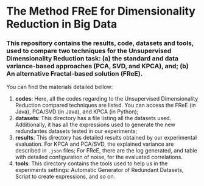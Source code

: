 # The Method FReE for Dimensionality Reduction in Big Data

### This repository contains the results, code, datasets and tools, used to compare two techniques for the Unsupervised Dimensionality Reduction task: (a) the standard and data variance-based approaches (PCA, SVD, and KPCA), and; (b) An alternative Fractal-based solution (FReE).

You can find the materials detailed bellow:

1.	**codes**: Here, all the codes regarding to the Unsupervised Dimensionality Reduction  compared techniques are listed. You can access the FReE (in Java), PCA/SVD (in Java), and KPCA (in Python);
2.	**datasets**: This directory has a file listing all the datasets used. Additionally, it has all the expressions used to generate the new redundantes datasets tested in our experiments;
3.	**results**: This directory has detailed results obtained by our experimental evaluation. For KPCA and PCA/SVD, the explained variance are described in `.json` files; For FReE, there are the log generated, and table with detailed configuration of noise, for the evaluated correlations.
4.	**tools**: This directory contains the tools used to help us in the experiments settings: Automatic Generator of Redundant Datasets, Script to create expressions, and so on.
